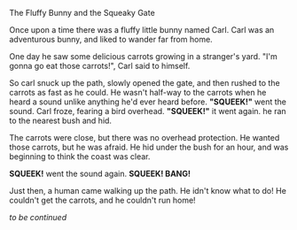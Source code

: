 The Fluffy Bunny and the Squeaky Gate

Once upon a time there was a fluffy little bunny named Carl.  Carl was an adventurous bunny, and liked to wander far from home.
  
One day he saw some delicious carrots growing in a stranger's yard.  "I'm gonna go eat those carrots!", Carl said to himself.

So carl snuck up the path, slowly opened the gate, and then rushed to the carrots as fast as he could.  He wasn't half-way to the carrots when he heard a sound unlike anything he'd ever heard before.  **"SQUEEK!"** went the sound.  Carl froze, fearing a bird overhead.  **"SQUEEK!"** it went again.  he ran to the nearest bush and hid.

The carrots were close, but there was no overhead protection.  He wanted those carrots, but he was afraid.  He hid under the bush for an hour, and was beginning to think the coast was clear.

**SQUEEK!** went the sound again.  **SQUEEK!  BANG!**

Just then, a human came walking up the path.  He idn't know what to do!  He couldn't get the carrots, and he couldn't run home!

_to be continued_
 